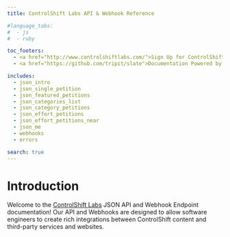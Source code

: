 ```yaml
---
title: ControlShift Labs API & Webhook Reference

#language_tabs:
#  - js
#  - ruby

toc_footers:
  - <a href="http://www.controlshiftlabs.com/">Sign Up for ControlShift Labs</a>
  - <a href="https://github.com/tripit/slate">Documentation Powered by Slate</a>

includes:
  - json_intro
  - json_single_petition
  - json_featured_petitions
  - json_categories_list
  - json_category_petitions
  - json_effort_petitions
  - json_effort_petitions_near
  - json_me
  - webhooks
  - errors

search: true
---
```


# Introduction

Welcome to the [ControlShift Labs](http://www.controlshiftlabs.com/) JSON API and Webhook Endpoint documentation!  Our API and Webhooks are designed to allow software engineers to create rich integrations between ControlShift content and third-party services and websites.




